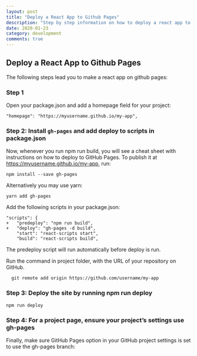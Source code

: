 ```yaml
---
layout: post
title: "Deploy a React App to Github Pages"
description: "Step by step information on how to deploy a react app to github pages"
date: 2020-01-23
category: development
comments: true
---
```


## Deploy a React App to Github Pages
The following steps lead you to make a react app on github pages:
### Step 1
  Open your package.json and add a homepage field for your project:
  ```
  "homepage": "https://myusername.github.io/my-app",
  ```
### Step 2: Install `gh-pages` and add deploy to scripts in package.json
  Now, whenever you run npm run build, you will see a cheat sheet with instructions on how to deploy to GitHub Pages.
  To publish it at https://myusername.github.io/my-app, run:
  ```
  npm install --save gh-pages
  ```
  Alternatively you may use yarn:
  ```
  yarn add gh-pages
  ```
  Add the following scripts in your package.json:
  ```
  "scripts": {
+   "predeploy": "npm run build",
+   "deploy": "gh-pages -d build",
      "start": "react-scripts start",
      "build": "react-scripts build",
  ```
  The predeploy script will run automatically before deploy is run.
  
  Run the command in project folder, with the URL of your repository on GitHub.
  ```
    git remote add origin https://github.com/username/my-app
  ```
### Step 3: Deploy the site by running npm run deploy
  ```
  npm run deploy
  ```
### Step 4: For a project page, ensure your project’s settings use gh-pages
  Finally, make sure GitHub Pages option in your GitHub project settings is set to use the gh-pages branch:
